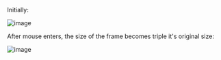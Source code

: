 Initially: 

![image](https://user-images.githubusercontent.com/75125324/126031865-25a1d811-bba1-42ee-8013-2a462ea1e483.png)




After mouse enters, the size of the frame becomes triple it's original size:

![image](https://user-images.githubusercontent.com/75125324/126031934-3b1875e1-8728-4516-a8a5-07f61b0f6882.png)



